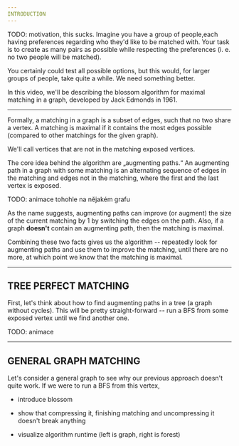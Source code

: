 ```yaml
---
INTRODUCTION
---
```


TODO: motivation, this sucks. Imagine you have a group of people,each having preferences regarding who they'd like to be matched with. Your task is to create as many pairs as possible while respecting the preferences (i. e. no two people will be matched).

You certainly could test all possible options, but this would, for larger groups of people, take quite a while. We need something better.

In this video, we'll be describing the blossom algorithm for maximal matching in a graph, developed by Jack Edmonds in 1961.

---

Formally, a matching in a graph is a subset of edges, such that no two share a vertex. A matching is maximal if it contains the most edges possible (compared to other matchings for the given graph).

We'll call vertices that are not in the matching exposed vertices.

The core idea behind the algorithm are „augmenting paths.“ An augmenting path in a graph with some matching is an alternating sequence of edges in the matching and edges not in the matching, where the first and the last vertex is exposed.

TODO: animace tohohle na nějakém grafu

As the name suggests, augmenting paths can improve (or augment) the size of the current matching by 1 by switching the edges on the path. Also, if a graph **doesn't** contain an augmenting path, then the matching is maximal.

Combining these two facts gives us the algorithm -- repeatedly look for augmenting paths and use them to improve the matching, until there are no more, at which point we know that the matching is maximal.

---
TREE PERFECT MATCHING
---

First, let's think about how to find augmenting paths in a tree (a graph without cycles). This will be pretty straight-forward -- run a BFS from some exposed vertex until we find another one.

TODO: animace

---
GENERAL GRAPH MATCHING
---

Let's consider a general graph to see why our previous approach doesn't quite work. If we were to run a BFS from this vertex, 

- introduce blossom
- show that compressing it, finishing matching and uncompressing it doesn't break anything

- visualize algorithm runtime (left is graph, right is forest)
